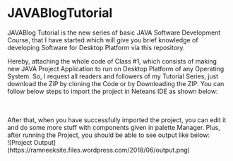 # JAVABlogTutorial
JAVABlog Tutorial is the new series of basic JAVA Software Development Course, that I have started which will give you brief knowledge of developing Software for Desktop Platform
via this repository.<br/>
<p font-style="justify">Hereby, attaching the whole code of Class #1, which consists of making new JAVA Project Application to run on Desktop Platform of any Operating System.
So, I request all readers and followers of my Tutorial Series, just download the ZiP by cloning the Code or by Downloading the ZIP. You can follow below steps
to import the project in Neteans IDE as shown below:</p><br/>

<br/>
After that, when you have successfully imported the project, you can edit it and do some more stuff with components given in palette Manager. Plus, after running the Project, you should be able to see output like below:<br/>
![Project Output](https://ramneeksite.files.wordpress.com/2018/06/output.png)
  
